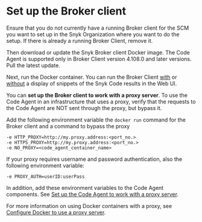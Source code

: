 # Set up the Broker client

Ensure that you do not currently have a running Broker client for the SCM you want to set up in the Snyk Organization where you want to do the setup. If there is already a running Broker Client, remove it.

Then download or update the Snyk Broker client Docker image. The Code Agent is supported only in Broker Client version 4.108.0 and later versions. Pull the latest update.

Next, run the Docker container. You can run the Broker Client [with](run-the-broker-client-with-the-code-snippets-display.md) or [without](run-the-broker-client-without-the-code-snippet-display.md) a display of snippets of the Snyk Code results in the Web UI.

You can **set up the Broker client to work with a proxy server**. To use the Code Agent in an infrastructure that uses a proxy, verify that the requests to the Code Agent are NOT sent through the proxy, but bypass it.

Add the following environment variable the `docker run` command for the Broker client and a command to bypass the proxy

```
-e HTTP_PROXY=http://my.proxy.address:<port_no.>
-e HTTPS_PROXY=http://my.proxy.address:<port_no.>
-e NO_PROXY=<code_agent_container_name>
```

If your proxy requires username and password authentication, also the following environment variable:

```
-e PROXY_AUTH=userID:userPass
```

In addition, add these environment variables to the Code Agent components. See [Set up the Code Agent to work with a proxy server](../step-4-setting-up-the-code-agent.md#set-up-the-code-agent-to-work-with-a-proxy-server).

For more information on using Docker containers with a proxy, see [Configure Docker to use a proxy server](https://docs.docker.com/network/proxy/).
